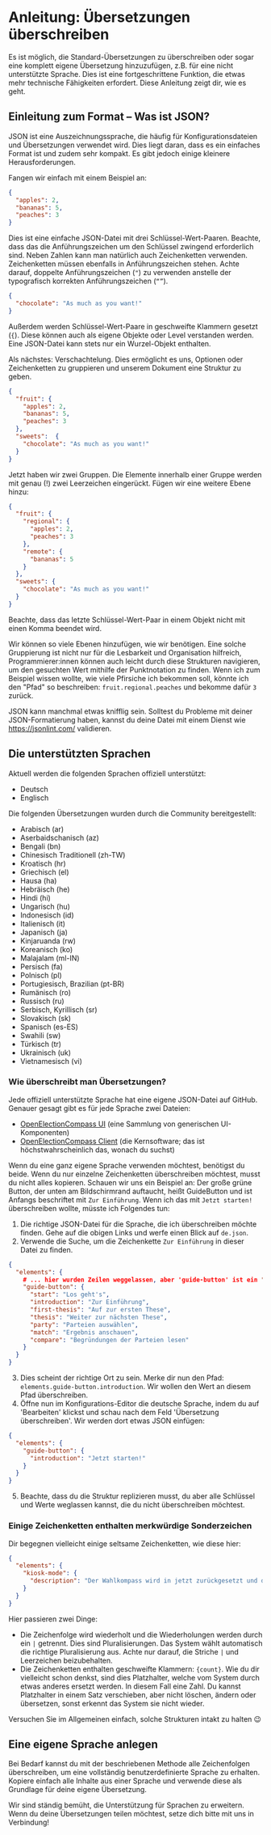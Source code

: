 # Anleitung: Übersetzungen überschreiben

Es ist möglich, die Standard-Übersetzungen zu überschreiben oder sogar eine komplett eigene
Übersetzung hinzuzufügen, z.B. für eine nicht unterstützte Sprache. Dies ist eine fortgeschrittene
Funktion, die etwas mehr technische Fähigkeiten erfordert. Diese Anleitung zeigt dir, wie es geht.

## Einleitung zum Format – Was ist JSON?

JSON ist eine Auszeichnungssprache, die häufig für Konfigurationsdateien und Übersetzungen verwendet
wird. Dies liegt daran, dass es ein einfaches Format ist und zudem sehr kompakt. Es
gibt jedoch einige kleinere Herausforderungen.

Fangen wir einfach mit einem Beispiel an:

```json
{
  "apples": 2,
  "bananas": 5,
  "peaches": 3
}
```

Dies ist eine einfache JSON-Datei mit drei Schlüssel-Wert-Paaren. Beachte, dass das die Anführungszeichen um den Schlüssel zwingend erforderlich sind. Neben Zahlen kann man natürlich auch Zeichenketten
verwenden. Zeichenketten müssen ebenfalls in Anführungszeichen stehen. Achte darauf, doppelte
Anführungszeichen (`"`) zu verwenden anstelle der typografisch korrekten Anführungszeichen (`“”`).

```json
{
  "chocolate": "As much as you want!"
}
```

Außerdem werden Schlüssel-Wert-Paare in geschweifte Klammern gesetzt (`{`). Diese können auch als eigene Objekte oder Level verstanden werden.
Eine JSON-Datei kann stets nur ein Wurzel-Objekt enthalten.

Als nächstes: Verschachtelung. Dies ermöglicht es uns, Optionen oder Zeichenketten zu gruppieren und
unserem Dokument eine Struktur zu geben.

```json
{
  "fruit": {
    "apples": 2,
    "bananas": 5,
    "peaches": 3
  },
  "sweets":  {
    "chocolate": "As much as you want!"
  }
}
```

Jetzt haben wir zwei Gruppen. Die Elemente innerhalb einer Gruppe werden mit genau (!) zwei
Leerzeichen eingerückt. Fügen wir eine weitere Ebene hinzu:

```json
{
  "fruit": {
    "regional": {
      "apples": 2,
      "peaches": 3
    },
    "remote": {
      "bananas": 5
    }
  },
  "sweets": {
    "chocolate": "As much as you want!"
  }
}
```

Beachte, dass das letzte Schlüssel-Wert-Paar in einem Objekt nicht mit einen Komma beendet wird.

Wir können so viele Ebenen hinzufügen, wie wir benötigen. Eine solche Gruppierung ist nicht nur für
die Lesbarkeit und Organisation hilfreich, Programmierer:innen können auch leicht durch diese
Strukturen navigieren, um den gesuchten Wert mithilfe der Punktnotation zu finden. Wenn ich zum
Beispiel wissen wollte, wie viele Pfirsiche ich bekommen soll, könnte ich den "Pfad" so beschreiben:
`fruit.regional.peaches` und bekomme dafür `3` zurück.

JSON kann manchmal etwas knifflig sein. Solltest
du Probleme mit deiner JSON-Formatierung haben, kannst du deine Datei mit einem Dienst wie
<https://jsonlint.com/> validieren.

## Die unterstützten Sprachen

Aktuell werden die folgenden Sprachen offiziell unterstützt:

- Deutsch
- Englisch

Die folgenden Übersetzungen wurden durch die Community bereitgestellt:

- Arabisch (ar)
- Aserbaidschanisch (az)
- Bengali (bn)
- Chinesisch Traditionell (zh-TW)
- Kroatisch (hr)
- Griechisch (el)
- Hausa (ha)
- Hebräisch (he)
- Hindi (hi)
- Ungarisch (hu)
- Indonesisch (id)
- Italienisch (it)
- Japanisch (ja)
- Kinjaruanda (rw)
- Koreanisch (ko)
- Malajalam (ml-IN)
- Persisch (fa)
- Polnisch (pl)
- Portugiesisch, Brazilian (pt-BR)
- Rumänisch (ro)
- Russisch (ru)
- Serbisch, Kyrillisch (sr)
- Slovakisch (sk)
- Spanisch (es-ES)
- Swahili (sw)
- Türkisch (tr)
- Ukrainisch (uk)
- Vietnamesisch (vi)

### Wie überschreibt man Übersetzungen?

Jede offiziell unterstützte Sprache hat eine eigene JSON-Datei auf GitHub. Genauer gesagt gibt es
für jede Sprache zwei Dateien:

- [OpenElectionCompass UI](https://github.com/open-election-compass/ui/tree/master/src/locales)
  (eine Sammlung von generischen UI-Komponenten)
- [OpenElectionCompass Client](https://github.com/open-election-compass/client/tree/master/src/locales)
  (die Kernsoftware; das ist höchstwahrscheinlich das, wonach du suchst)

Wenn du eine ganz eigene Sprache verwenden möchtest, benötigst du beide. Wenn du nur einzelne
Zeichenketten überschreiben möchtest, musst du nicht alles kopieren. Schauen wir uns ein Beispiel
an: Der große grüne Button, der unten am Bildschirmrand auftaucht, heißt GuideButton und ist
Anfangs beschriftet mit `Zur Einführung`. Wenn ich das mit `Jetzt starten!` überschreiben wollte, müsste
ich Folgendes tun:

1. Die richtige JSON-Datei für die Sprache, die ich überschreiben möchte finden. Gehe auf die obigen
   Links und werfe einen Blick auf `de.json`.
2. Verwende die Suche, um die Zeichenkette `Zur Einführung` in dieser Datei zu finden.

```json
{
  "elements": {
    # ... hier wurden Zeilen weggelassen, aber 'guide-button' ist ein "Kind" von 'elements', das darf nicht übersehen werden!
    "guide-button": {
      "start": "Los geht's",
      "introduction": "Zur Einführung",
      "first-thesis": "Auf zur ersten These",
      "thesis": "Weiter zur nächsten These",
      "party": "Parteien auswählen",
      "match": "Ergebnis anschauen",
      "compare": "Begründungen der Parteien lesen"
    }
  }
}
```

3. Dies scheint der richtige Ort zu sein. Merke dir nun den Pfad: `elements.guide-button.introduction`. Wir
   wollen den Wert an diesem Pfad überschreiben.
4. Öffne nun im Konfigurations-Editor die deutsche Sprache, indem du auf 'Bearbeiten' klickst und
   schau nach dem Feld 'Übersetzung überschreiben'. Wir werden dort etwas JSON einfügen:

```json
{
  "elements": {
    "guide-button": {
      "introduction": "Jetzt starten!"
    }
  }
}
```

5. Beachte, dass du die Struktur replizieren musst, du aber alle Schlüssel und Werte weglassen
   kannst, die du nicht überschreiben möchtest.

### Einige Zeichenketten enthalten merkwürdige Sonderzeichen

Dir begegnen vielleicht einige seltsame Zeichenketten, wie diese hier:

```json
{
  "elements": {
    "kiosk-mode": {
      "description": "Der Wahlkompass wird in jetzt zurückgesetzt und deine Antworten gelöscht. | Der Wahlkompass wird in {count} Sekunde zurückgesetzt und deine Antworten gelöscht. | Der Wahlkompass wird in {count} Sekunden zurückgesetzt und deine Antworten gelöscht."
    }
  }
}
```

Hier passieren zwei Dinge:

- Die Zeichenfolge wird wiederholt und die Wiederholungen werden durch ein `|` getrennt. Dies sind
  Pluralisierungen. Das System wählt automatisch die richtige Pluralisierung aus. Achte nur darauf,
  die Striche `|` und Leerzeichen beizubehalten.
- Die Zeichenketten enthalten geschweifte Klammern: `{count}`. Wie du dir vielleicht schon denkst,
  sind dies Platzhalter, welche vom System durch etwas anderes ersetzt werden. In diesem Fall eine
  Zahl. Du kannst Platzhalter in einem Satz verschieben, aber nicht löschen, ändern oder übersetzen,
  sonst erkennt das System sie nicht wieder.

Versuchen Sie im Allgemeinen einfach, solche Strukturen intakt zu halten 😉

## Eine eigene Sprache anlegen

Bei Bedarf kannst du mit der beschriebenen Methode alle Zeichenfolgen überschreiben, um eine
vollständig benutzerdefinierte Sprache zu erhalten. Kopiere einfach alle Inhalte aus einer Sprache
und verwende diese als Grundlage für deine eigene Übersetzung.

Wir sind ständig bemüht, die Unterstützung für Sprachen zu erweitern. Wenn du deine Übersetzungen
teilen möchtest, setze dich bitte mit uns in Verbindung!